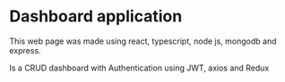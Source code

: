 # Dashboard application

This web page was made using react, typescript, node js, mongodb and express.

Is a CRUD dashboard with Authentication using JWT, axios and Redux
